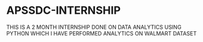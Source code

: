 # APSSDC-INTERNSHIP
THIS IS A 2 MONTH INTERNSHIP DONE ON DATA ANALYTICS USING PYTHON WHICH I HAVE PERFORMED ANALYTICS ON WALMART DATASET
